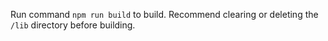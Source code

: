 Run command `npm run build` to build. Recommend clearing or deleting the `/lib` directory before building.